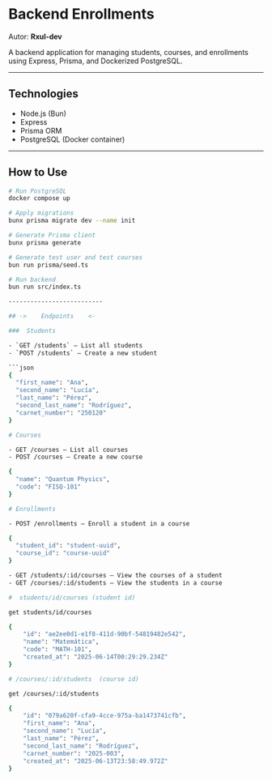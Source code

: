 # Backend Enrollments

Autor: **Rxul-dev**

A backend application for managing students, courses, and enrollments using Express, Prisma, and Dockerized PostgreSQL.

---

##  Technologies

- Node.js (Bun)
- Express
- Prisma ORM
- PostgreSQL (Docker container)

---

##  How to Use

```bash
# Run PostgreSQL
docker compose up

# Apply migrations
bunx prisma migrate dev --name init

# Generate Prisma client
bunx prisma generate

# Generate test user and test courses 
bun run prisma/seed.ts

# Run backend
bun run src/index.ts

--------------------------

## ->    Endpoints    <-

###  Students

- `GET /students` — List all students
- `POST /students` — Create a new student

```json
{
  "first_name": "Ana",
  "second_name": "Lucía",
  "last_name": "Pérez",
  "second_last_name": "Rodríguez",
  "carnet_number": "250120"
}

# Courses 

- GET /courses — List all courses
- POST /courses — Create a new course

{
  "name": "Quantum Physics",
  "code": "FISQ-101"
}

# Enrollments

- POST /enrollments — Enroll a student in a course

{
  "student_id": "student-uuid",
  "course_id": "course-uuid"
}

- GET /students/:id/courses — View the courses of a student
- GET /courses/:id/students — View the students in a course

#  students/id/courses (student id)

get students/id/courses

{
    "id": "ae2ee0d1-e1f8-411d-90bf-54819482e542",
    "name": "Matemática",
    "code": "MATH-101",
    "created_at": "2025-06-14T00:29:29.234Z"
}

# /courses/:id/students  (course id)

get /courses/:id/students

{
    "id": "079a620f-cfa9-4cce-975a-ba1473741cfb",
    "first_name": "Ana",
    "second_name": "Lucía",
    "last_name": "Pérez",
    "second_last_name": "Rodríguez",
    "carnet_number": "2025-003",
    "created_at": "2025-06-13T23:58:49.972Z"
}
